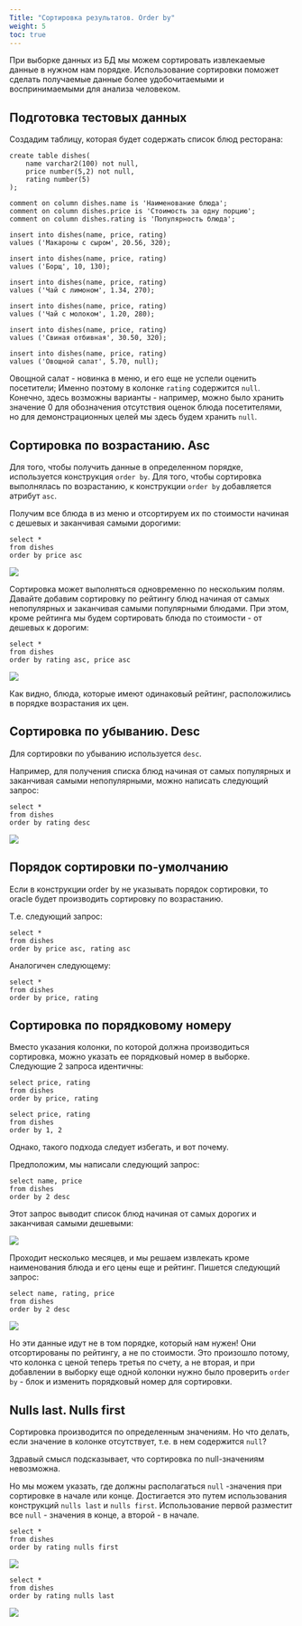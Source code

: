```yaml
---
Title: "Сортировка результатов. Order by"
weight: 5
toc: true
---
```


При выборке данных из БД мы можем сортировать извлекаемые данные в
нужном нам порядке. Использование сортировки поможет сделать получаемые
данные более удобочитаемыми и воспринимаемыми для анализа человеком.

## Подготовка тестовых данных

Создадим таблицу, которая будет содержать список блюд ресторана:

    create table dishes(
        name varchar2(100) not null,
        price number(5,2) not null,
        rating number(5)
    );

    comment on column dishes.name is 'Наименование блюда';
    comment on column dishes.price is 'Стоимость за одну порцию';
    comment on column dishes.rating is 'Популярность блюда';

    insert into dishes(name, price, rating)
    values ('Макароны с сыром', 20.56, 320);

    insert into dishes(name, price, rating)
    values ('Борщ', 10, 130);

    insert into dishes(name, price, rating)
    values ('Чай с лимоном', 1.34, 270);

    insert into dishes(name, price, rating)
    values ('Чай с молоком', 1.20, 280);

    insert into dishes(name, price, rating)
    values ('Свиная отбивная', 30.50, 320);

    insert into dishes(name, price, rating)
    values ('Овощной салат', 5.70, null);

Овощной салат - новинка в меню, и его еще не успели оценить посетители;
Именно поэтому в колонке `rating` содержится `null`. Конечно, здесь
возможны варианты - например, можно было хранить значение 0 для
обозначения отсутствия оценок блюда посетителями, но для
демонстрационных целей мы здесь будем хранить `null`.

## Сортировка по возрастанию. Asc

Для того, чтобы получить данные в определенном порядке, используется
конструкция `order by`. Для того, чтобы сортировка выполнялась по
возрастанию, к конструкции `order by` добавляется атрибут `asc`.

Получим все блюда в из меню и отсортируем их по стоимости начиная с
дешевых и заканчивая самыми дорогими:

    select *
    from dishes
    order by price asc

![](/img/3_select/price_asc.png)

Сортировка может выполняться одновременно по нескольким полям. Давайте
добавим сортировку по рейтингу блюд начиная от самых непопулярных и
заканчивая самыми популярными блюдами. При этом, кроме рейтинга мы будем
сортировать блюда по стоимости - от дешевых к дорогим:

    select *
    from dishes
    order by rating asc, price asc

![](/img/3_select/rating_asc_price_asc.png)

Как видно, блюда, которые имеют одинаковый рейтинг, расположились в
порядке возрастания их цен.

## Сортировка по убыванию. Desc

Для сортировки по убыванию используется `desc`.

Например, для получения списка блюд начиная от самых популярных и
заканчивая самыми непопулярными, можно написать следующий запрос:

    select *
    from dishes
    order by rating desc

![](/img/3_select/rating_desc.png)

## Порядок сортировки по-умолчанию

Если в конструкции order by не указывать порядок сортировки, то oracle
будет производить сортировку по возрастанию.

Т.е. следующий запрос:

    select *
    from dishes
    order by price asc, rating asc

Аналогичен следующему:

    select *
    from dishes
    order by price, rating

## Сортировка по порядковому номеру

Вместо указания колонки, по которой должна производиться сортировка,
можно указать ее порядковый номер в выборке. Следующие 2 запроса
идентичны:

    select price, rating
    from dishes
    order by price, rating

    select price, rating
    from dishes
    order by 1, 2

Однако, такого подхода следует избегать, и вот почему.

Предположим, мы написали следующий запрос:

    select name, price
    from dishes
    order by 2 desc

Этот запрос выводит список блюд начиная от самых дорогих и заканчивая
самыми дешевыми:

![](/img/3_select/2_desc.png)

Проходит несколько месяцев, и мы решаем извлекать кроме наименования
блюда и его цены еще и рейтинг. Пишется следующий запрос:

    select name, rating, price
    from dishes
    order by 2 desc

![](/img/3_select/2_desc_v2.png)

Но эти данные идут не в том порядке, который нам нужен! Они
отсортированы по рейтингу, а не по стоимости. Это произошло потому, что
колонка с ценой теперь третья по счету, а не вторая, и при добавлении в
выборку еще одной колонки нужно было проверить `order by` - блок и
изменить порядковый номер для сортировки.

## Nulls last. Nulls first

Сортировка производится по определенным значениям. Но что делать, если
значение в колонке отсутствует, т.е. в нем содержится `null`?

Здравый смысл подсказывает, что сортировка по null-значениям невозможна.

Но мы можем указать, где должны располагаться `null` -значения при
сортировке в начале или конце. Достигается это путем использования
конструкций `nulls last` и `nulls first`. Использование первой разместит
все `null` - значения в конце, а второй - в начале.

    select *
    from dishes
    order by rating nulls first

![](/img/3_select/rating_nulls_first.png)

    select *
    from dishes
    order by rating nulls last

![](/img/3_select/rating_nulls_last.png)
